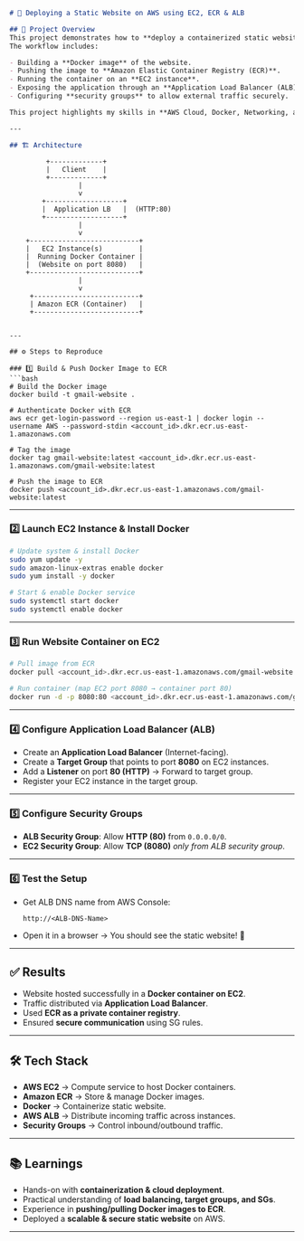 ```markdown
# 🚀 Deploying a Static Website on AWS using EC2, ECR & ALB

## 📌 Project Overview
This project demonstrates how to **deploy a containerized static website** on **AWS**.  
The workflow includes:

- Building a **Docker image** of the website.  
- Pushing the image to **Amazon Elastic Container Registry (ECR)**.  
- Running the container on an **EC2 instance**.  
- Exposing the application through an **Application Load Balancer (ALB)**.  
- Configuring **security groups** to allow external traffic securely.  

This project highlights my skills in **AWS Cloud, Docker, Networking, and Load Balancing**.

---

## 🏗️ Architecture

```

```
         +-------------+
         |   Client    |
         +-------------+
                 |
                 v
        +-------------------+
        |  Application LB   |  (HTTP:80)
        +-------------------+
                 |
                 v
    +---------------------------+
    |   EC2 Instance(s)         |
    |  Running Docker Container |
    |  (Website on port 8080)   |
    +---------------------------+
                 |
                 v
     +--------------------------+
     | Amazon ECR (Container)   |
     +--------------------------+
```

````

---

## ⚙️ Steps to Reproduce

### 1️⃣ Build & Push Docker Image to ECR
```bash
# Build the Docker image
docker build -t gmail-website .

# Authenticate Docker with ECR
aws ecr get-login-password --region us-east-1 | docker login --username AWS --password-stdin <account_id>.dkr.ecr.us-east-1.amazonaws.com

# Tag the image
docker tag gmail-website:latest <account_id>.dkr.ecr.us-east-1.amazonaws.com/gmail-website:latest

# Push the image to ECR
docker push <account_id>.dkr.ecr.us-east-1.amazonaws.com/gmail-website:latest
````

---

### 2️⃣ Launch EC2 Instance & Install Docker

```bash
# Update system & install Docker
sudo yum update -y
sudo amazon-linux-extras enable docker
sudo yum install -y docker

# Start & enable Docker service
sudo systemctl start docker
sudo systemctl enable docker
```

---

### 3️⃣ Run Website Container on EC2

```bash
# Pull image from ECR
docker pull <account_id>.dkr.ecr.us-east-1.amazonaws.com/gmail-website:latest

# Run container (map EC2 port 8080 → container port 80)
docker run -d -p 8080:80 <account_id>.dkr.ecr.us-east-1.amazonaws.com/gmail-website:latest
```

---

### 4️⃣ Configure Application Load Balancer (ALB)

* Create an **Application Load Balancer** (Internet-facing).
* Create a **Target Group** that points to port **8080** on EC2 instances.
* Add a **Listener** on port **80 (HTTP)** → Forward to target group.
* Register your EC2 instance in the target group.

---

### 5️⃣ Configure Security Groups

* **ALB Security Group**: Allow **HTTP (80)** from `0.0.0.0/0`.
* **EC2 Security Group**: Allow **TCP (8080)** *only from ALB security group*.

---

### 6️⃣ Test the Setup

* Get ALB DNS name from AWS Console:

  ```
  http://<ALB-DNS-Name>
  ```
* Open it in a browser → You should see the static website! 🎉

---

## ✅ Results

* Website hosted successfully in a **Docker container on EC2**.
* Traffic distributed via **Application Load Balancer**.
* Used **ECR as a private container registry**.
* Ensured **secure communication** using SG rules.

---

## 🛠️ Tech Stack

* **AWS EC2** → Compute service to host Docker containers.
* **Amazon ECR** → Store & manage Docker images.
* **Docker** → Containerize static website.
* **AWS ALB** → Distribute incoming traffic across instances.
* **Security Groups** → Control inbound/outbound traffic.

---

## 📚 Learnings

* Hands-on with **containerization & cloud deployment**.
* Practical understanding of **load balancing, target groups, and SGs**.
* Experience in **pushing/pulling Docker images to ECR**.
* Deployed a **scalable & secure static website** on AWS.

---

```

